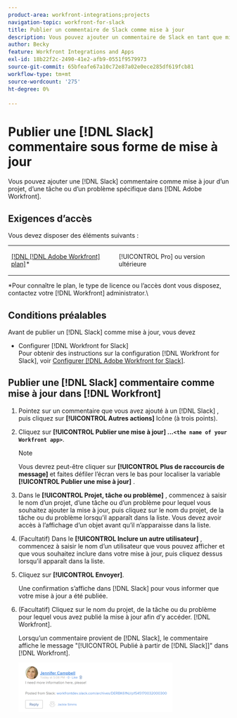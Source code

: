 ```yaml
---
product-area: workfront-integrations;projects
navigation-topic: workfront-for-slack
title: Publier un commentaire de Slack comme mise à jour
description: Vous pouvez ajouter un commentaire de Slack en tant que mise à jour d’un projet, d’une tâche ou d’un problème spécifique dans Adobe Workfront.
author: Becky
feature: Workfront Integrations and Apps
exl-id: 18b22f2c-2490-41e2-afb9-0551f9579973
source-git-commit: 65bfeafe67a10c72e87a02e0ece285df619fcb81
workflow-type: tm+mt
source-wordcount: '275'
ht-degree: 0%

---
```


# Publier une [!DNL Slack] commentaire sous forme de mise à jour

Vous pouvez ajouter une [!DNL Slack] commentaire comme mise à jour d’un projet, d’une tâche ou d’un problème spécifique dans [!DNL Adobe Workfront].

## Exigences d’accès

Vous devez disposer des éléments suivants :

<table style="table-layout:auto"> 
 <col> 
 </col> 
 <col> 
 </col> 
 <tbody> 
  <tr> 
   <td role="rowheader"><a href="https://www.workfront.com/plans" target="_blank">[!DNL [!DNL Adobe Workfront] plan]</a>*</td> 
   <td> <p>[!UICONTROL Pro] ou version ultérieure</p> </td> 
  </tr> 
 </tbody> 
</table>

&#42;Pour connaître le plan, le type de licence ou l’accès dont vous disposez, contactez votre [!DNL Workfront] administrator.\

## Conditions préalables

Avant de publier un [!DNL Slack] comme mise à jour, vous devez

* Configurer [!DNL Workfront for Slack]\
   Pour obtenir des instructions sur la configuration [!DNL Workfront for Slack], voir [Configurer [!DNL Adobe Workfront for Slack]](../../workfront-integrations-and-apps/using-workfront-with-slack/configure-workfront-for-slack.md).

## Publier une [!DNL Slack] commentaire comme mise à jour dans [!DNL Workfront]

1. Pointez sur un commentaire que vous avez ajouté à un [!DNL Slack] , puis cliquez sur **[!UICONTROL Autres actions]** Icône (à trois points).

1. Cliquez sur **[!UICONTROL Publier une mise à jour] ...`<the name of your Workfront app>`**.

   >[!NOTE]
   >
   >Vous devrez peut-être cliquer sur **[!UICONTROL Plus de raccourcis de message]** et faites défiler l’écran vers le bas pour localiser la variable **[!UICONTROL Publier une mise à jour]** .
1. Dans le **[!UICONTROL Projet, tâche ou problème]** , commencez à saisir le nom d’un projet, d’une tâche ou d’un problème pour lequel vous souhaitez ajouter la mise à jour, puis cliquez sur le nom du projet, de la tâche ou du problème lorsqu’il apparaît dans la liste. Vous devez avoir accès à l’affichage d’un objet avant qu’il n’apparaisse dans la liste.
1. (Facultatif) Dans le **[!UICONTROL Inclure un autre utilisateur]** , commencez à saisir le nom d’un utilisateur que vous pouvez afficher et que vous souhaitez inclure dans votre mise à jour, puis cliquez dessus lorsqu’il apparaît dans la liste.
1. Cliquez sur **[!UICONTROL Envoyer]**.

   Une confirmation s’affiche dans [!DNL Slack] pour vous informer que votre mise à jour a été publiée.

1. (Facultatif) Cliquez sur le nom du projet, de la tâche ou du problème pour lequel vous avez publié la mise à jour afin d’y accéder. [!DNL Workfront].

   Lorsqu’un commentaire provient de [!DNL Slack], le commentaire affiche le message &quot;[!UICONTROL Publié à partir de [!DNL Slack]]&quot; dans [!DNL Workfront].

   ![](assets/slack-update-posted-from-slack-350x112.png)
